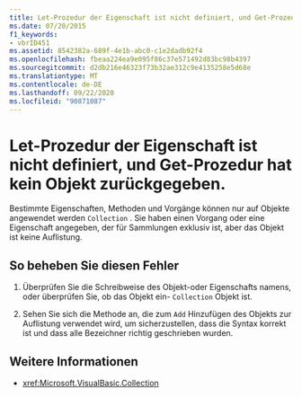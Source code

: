 ```yaml
---
title: Let-Prozedur der Eigenschaft ist nicht definiert, und Get-Prozedur hat kein Objekt zurückgegeben.
ms.date: 07/20/2015
f1_keywords:
- vbrID451
ms.assetid: 8542382a-689f-4e1b-abc0-c1e2dadb92f4
ms.openlocfilehash: fbeaa224ea9e095f86c37e571492d83bc98b4397
ms.sourcegitcommit: d2db216e46323f73b32ae312c9e4135258e5d68e
ms.translationtype: MT
ms.contentlocale: de-DE
ms.lasthandoff: 09/22/2020
ms.locfileid: "90871087"
---
```

# <a name="property-let-procedure-not-defined-and-property-get-procedure-did-not-return-an-object"></a>Let-Prozedur der Eigenschaft ist nicht definiert, und Get-Prozedur hat kein Objekt zurückgegeben.

Bestimmte Eigenschaften, Methoden und Vorgänge können nur auf Objekte angewendet werden `Collection` . Sie haben einen Vorgang oder eine Eigenschaft angegeben, der für Sammlungen exklusiv ist, aber das Objekt ist keine Auflistung.  
  
## <a name="to-correct-this-error"></a>So beheben Sie diesen Fehler  
  
1. Überprüfen Sie die Schreibweise des Objekt-oder Eigenschafts namens, oder überprüfen Sie, ob das Objekt ein- `Collection` Objekt ist.  
  
2. Sehen Sie sich die Methode an, die zum `Add` Hinzufügen des Objekts zur Auflistung verwendet wird, um sicherzustellen, dass die Syntax korrekt ist und dass alle Bezeichner richtig geschrieben wurden.  
  
## <a name="see-also"></a>Weitere Informationen

- <xref:Microsoft.VisualBasic.Collection>
